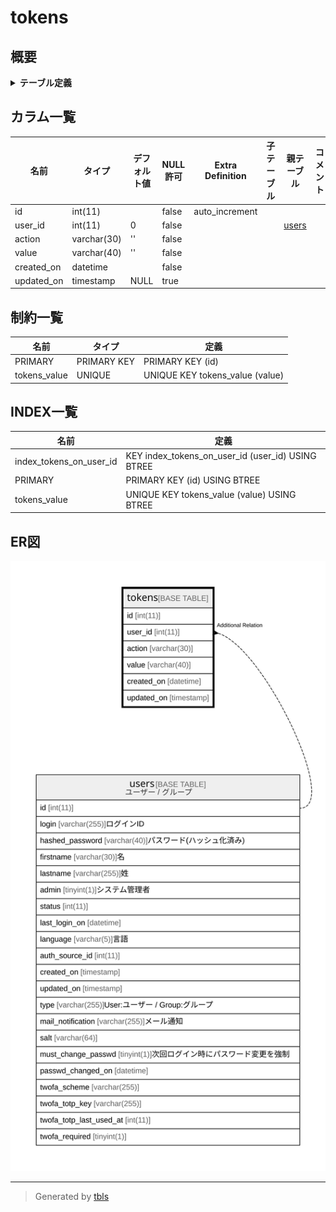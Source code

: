 # tokens

## 概要

<details>
<summary><strong>テーブル定義</strong></summary>

```sql
CREATE TABLE `tokens` (
  `id` int(11) NOT NULL AUTO_INCREMENT,
  `user_id` int(11) NOT NULL DEFAULT 0,
  `action` varchar(30) NOT NULL DEFAULT '',
  `value` varchar(40) NOT NULL DEFAULT '',
  `created_on` datetime NOT NULL,
  `updated_on` timestamp NULL DEFAULT NULL,
  PRIMARY KEY (`id`),
  UNIQUE KEY `tokens_value` (`value`),
  KEY `index_tokens_on_user_id` (`user_id`)
) ENGINE=InnoDB DEFAULT CHARSET=utf8mb4
```

</details>

## カラム一覧

| 名前         | タイプ         | デフォルト値       | NULL許可   | Extra Definition | 子テーブル      | 親テーブル             | コメント     |
| ---------- | ----------- | ------------ | -------- | ---------------- | ---------- | ----------------- | -------- |
| id         | int(11)     |              | false    | auto_increment   |            |                   |          |
| user_id    | int(11)     | 0            | false    |                  |            | [users](users.md) |          |
| action     | varchar(30) | ''           | false    |                  |            |                   |          |
| value      | varchar(40) | ''           | false    |                  |            |                   |          |
| created_on | datetime    |              | false    |                  |            |                   |          |
| updated_on | timestamp   | NULL         | true     |                  |            |                   |          |

## 制約一覧

| 名前           | タイプ         | 定義                              |
| ------------ | ----------- | ------------------------------- |
| PRIMARY      | PRIMARY KEY | PRIMARY KEY (id)                |
| tokens_value | UNIQUE      | UNIQUE KEY tokens_value (value) |

## INDEX一覧

| 名前                      | 定義                                                |
| ----------------------- | ------------------------------------------------- |
| index_tokens_on_user_id | KEY index_tokens_on_user_id (user_id) USING BTREE |
| PRIMARY                 | PRIMARY KEY (id) USING BTREE                      |
| tokens_value            | UNIQUE KEY tokens_value (value) USING BTREE       |

## ER図

![er](tokens.svg)

---

> Generated by [tbls](https://github.com/k1LoW/tbls)
